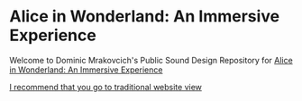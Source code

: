 # Alice in Wonderland: An Immersive Experience

Welcome to Dominic Mrakovcich's Public Sound Design Repository for [Alice in Wonderland: An Immersive Experience](https://nmu.edu/theatreanddance/alice-wonderland-immersive-experience)

[I recommend that you go to traditional website view](https://dominicmrakovcich.github.io/Alice/)
